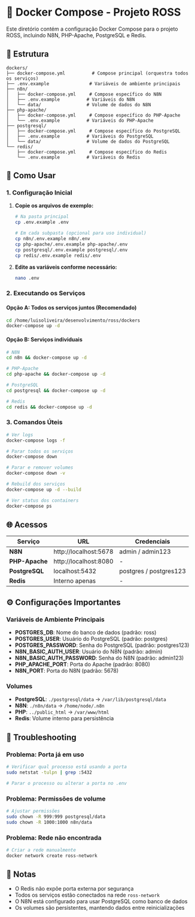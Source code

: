 # 🐳 Docker Compose - Projeto ROSS

Este diretório contém a configuração Docker Compose para o projeto ROSS, incluindo N8N, PHP-Apache, PostgreSQL e Redis.

## 📁 Estrutura

```
dockers/
├── docker-compose.yml          # Compose principal (orquestra todos os serviços)
├── .env.example               # Variáveis de ambiente principais
├── n8n/
│   ├── docker-compose.yml     # Compose específico do N8N
│   ├── .env.example          # Variáveis do N8N
│   └── data/                 # Volume de dados do N8N
├── php-apache/
│   ├── docker-compose.yml     # Compose específico do PHP-Apache
│   └── .env.example          # Variáveis do PHP-Apache
├── postgresql/
│   ├── docker-compose.yml     # Compose específico do PostgreSQL
│   ├── .env.example          # Variáveis do PostgreSQL
│   └── data/                 # Volume de dados do PostgreSQL
└── redis/
    ├── docker-compose.yml     # Compose específico do Redis
    └── .env.example          # Variáveis do Redis
```

## 🚀 Como Usar

### 1. Configuração Inicial

1. **Copie os arquivos de exemplo:**
   ```bash
   # Na pasta principal
   cp .env.example .env
   
   # Em cada subpasta (opcional para uso individual)
   cp n8n/.env.example n8n/.env
   cp php-apache/.env.example php-apache/.env
   cp postgresql/.env.example postgresql/.env
   cp redis/.env.example redis/.env
   ```

2. **Edite as variáveis conforme necessário:**
   ```bash
   nano .env
   ```

### 2. Executando os Serviços

#### Opção A: Todos os serviços juntos (Recomendado)
```bash
cd /home/luisoliveira/desenvolvimento/ross/dockers
docker-compose up -d
```

#### Opção B: Serviços individuais
```bash
# N8N
cd n8n && docker-compose up -d

# PHP-Apache
cd php-apache && docker-compose up -d

# PostgreSQL
cd postgresql && docker-compose up -d

# Redis
cd redis && docker-compose up -d
```

### 3. Comandos Úteis

```bash
# Ver logs
docker-compose logs -f

# Parar todos os serviços
docker-compose down

# Parar e remover volumes
docker-compose down -v

# Rebuild dos serviços
docker-compose up -d --build

# Ver status dos containers
docker-compose ps
```

## 🌐 Acessos

| Serviço | URL | Credenciais |
|---------|-----|-------------|
| **N8N** | http://localhost:5678 | admin / admin123 |
| **PHP-Apache** | http://localhost:8080 | - |
| **PostgreSQL** | localhost:5432 | postgres / postgres123 |
| **Redis** | Interno apenas | - |

## ⚙️ Configurações Importantes

### Variáveis de Ambiente Principais

- **POSTGRES_DB**: Nome do banco de dados (padrão: ross)
- **POSTGRES_USER**: Usuário do PostgreSQL (padrão: postgres)
- **POSTGRES_PASSWORD**: Senha do PostgreSQL (padrão: postgres123)
- **N8N_BASIC_AUTH_USER**: Usuário do N8N (padrão: admin)
- **N8N_BASIC_AUTH_PASSWORD**: Senha do N8N (padrão: admin123)
- **PHP_APACHE_PORT**: Porta do Apache (padrão: 8080)
- **N8N_PORT**: Porta do N8N (padrão: 5678)

### Volumes

- **PostgreSQL**: `./postgresql/data` → `/var/lib/postgresql/data`
- **N8N**: `./n8n/data` → `/home/node/.n8n`
- **PHP**: `../public_html` → `/var/www/html`
- **Redis**: Volume interno para persistência

## 🔧 Troubleshooting

### Problema: Porta já em uso
```bash
# Verificar qual processo está usando a porta
sudo netstat -tulpn | grep :5432

# Parar o processo ou alterar a porta no .env
```

### Problema: Permissões de volume
```bash
# Ajustar permissões
sudo chown -R 999:999 postgresql/data
sudo chown -R 1000:1000 n8n/data
```

### Problema: Rede não encontrada
```bash
# Criar a rede manualmente
docker network create ross-network
```

## 📝 Notas

- O Redis não expõe porta externa por segurança
- Todos os serviços estão conectados na rede `ross-network`
- O N8N está configurado para usar PostgreSQL como banco de dados
- Os volumes são persistentes, mantendo dados entre reinicializações
